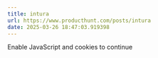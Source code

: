 ```yaml
---
title: intura
url: https://www.producthunt.com/posts/intura
date: 2025-03-26 18:47:03.919398
---
```

Enable JavaScript and cookies to continue

